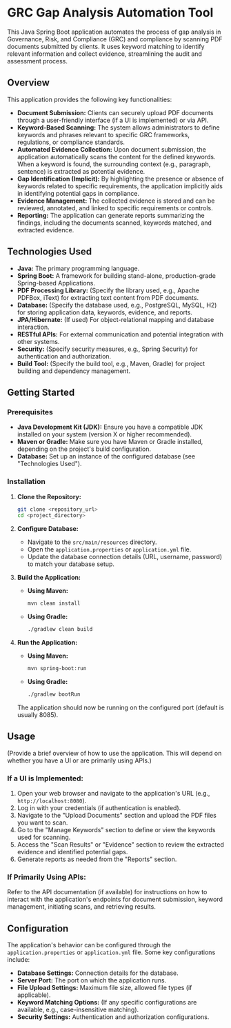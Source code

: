 # GRC Gap Analysis Automation Tool

This Java Spring Boot application automates the process of gap analysis in Governance, Risk, and Compliance (GRC) and compliance by scanning PDF documents submitted by clients. It uses keyword matching to identify relevant information and collect evidence, streamlining the audit and assessment process.

## Overview

This application provides the following key functionalities:

* **Document Submission:** Clients can securely upload PDF documents through a user-friendly interface (if a UI is implemented) or via API.
* **Keyword-Based Scanning:** The system allows administrators to define keywords and phrases relevant to specific GRC frameworks, regulations, or compliance standards.
* **Automated Evidence Collection:** Upon document submission, the application automatically scans the content for the defined keywords. When a keyword is found, the surrounding context (e.g., paragraph, sentence) is extracted as potential evidence.
* **Gap Identification (Implicit):** By highlighting the presence or absence of keywords related to specific requirements, the application implicitly aids in identifying potential gaps in compliance.
* **Evidence Management:** The collected evidence is stored and can be reviewed, annotated, and linked to specific requirements or controls.
* **Reporting:** The application can generate reports summarizing the findings, including the documents scanned, keywords matched, and extracted evidence.

## Technologies Used

* **Java:** The primary programming language.
* **Spring Boot:** A framework for building stand-alone, production-grade Spring-based Applications.
* **PDF Processing Library:** (Specify the library used, e.g., Apache PDFBox, iText) for extracting text content from PDF documents.
* **Database:** (Specify the database used, e.g., PostgreSQL, MySQL, H2) for storing application data, keywords, evidence, and reports.
* **JPA/Hibernate:** (If used) For object-relational mapping and database interaction.
* **RESTful APIs:** For external communication and potential integration with other systems.
* **Security:** (Specify security measures, e.g., Spring Security) for authentication and authorization.
* **Build Tool:** (Specify the build tool, e.g., Maven, Gradle) for project building and dependency management.

## Getting Started

### Prerequisites

* **Java Development Kit (JDK):** Ensure you have a compatible JDK installed on your system (version X or higher recommended).
* **Maven or Gradle:** Make sure you have Maven or Gradle installed, depending on the project's build configuration.
* **Database:** Set up an instance of the configured database (see "Technologies Used").

### Installation

1.  **Clone the Repository:**
    ```bash
    git clone <repository_url>
    cd <project_directory>
    ```

2.  **Configure Database:**
    * Navigate to the `src/main/resources` directory.
    * Open the `application.properties` or `application.yml` file.
    * Update the database connection details (URL, username, password) to match your database setup.

3.  **Build the Application:**
    * **Using Maven:**
        ```bash
        mvn clean install
        ```
    * **Using Gradle:**
        ```bash
        ./gradlew clean build
        ```

4.  **Run the Application:**
    * **Using Maven:**
        ```bash
        mvn spring-boot:run
        ```
    * **Using Gradle:**
        ```bash
        ./gradlew bootRun
        ```

    The application should now be running on the configured port (default is usually 8085).

## Usage

(Provide a brief overview of how to use the application. This will depend on whether you have a UI or are primarily using APIs.)

### If a UI is Implemented:

1.  Open your web browser and navigate to the application's URL (e.g., `http://localhost:8080`).
2.  Log in with your credentials (if authentication is enabled).
3.  Navigate to the "Upload Documents" section and upload the PDF files you want to scan.
4.  Go to the "Manage Keywords" section to define or view the keywords used for scanning.
5.  Access the "Scan Results" or "Evidence" section to review the extracted evidence and identified potential gaps.
6.  Generate reports as needed from the "Reports" section.

### If Primarily Using APIs:

Refer to the API documentation (if available) for instructions on how to interact with the application's endpoints for document submission, keyword management, initiating scans, and retrieving results.

## Configuration

The application's behavior can be configured through the `application.properties` or `application.yml` file. Some key configurations include:

* **Database Settings:** Connection details for the database.
* **Server Port:** The port on which the application runs.
* **File Upload Settings:** Maximum file size, allowed file types (if applicable).
* **Keyword Matching Options:** (If any specific configurations are available, e.g., case-insensitive matching).
* **Security Settings:** Authentication and authorization configurations.


